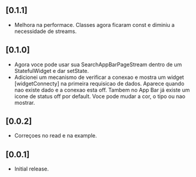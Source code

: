 ## [0.1.1]
- Melhora na performace. Classes agora ficaram const e diminiu a necessidade de streams.

## [0.1.0]
- Agora voce pode usar sua SearchAppBarPageStream dentro de um StatefulWidget e dar setState.
- Adicionei um mecanismo de verificar a conexao e mostra um widget [widgetConnecty] na primeira requisicao de dados. Aparece quando nao existe dado e a conexao esta off. Tambem no App Bar já existe um icone de status off por default. Voce pode mudar a cor, o tipo ou nao mostrar.

## [0.0.2]
- Correçoes no read e na example.

## [0.0.1]
- Initial release.


